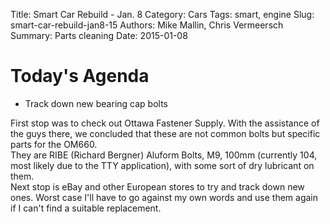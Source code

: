 Title: Smart Car Rebuild - Jan. 8
Category: Cars
Tags: smart, engine
Slug: smart-car-rebuild-jan8-15
Authors: Mike Mallin, Chris Vermeersch
Summary: Parts cleaning
Date: 2015-01-08

Today's Agenda  
==============    
* Track down new bearing cap bolts

First stop was to check out Ottawa Fastener Supply. With the assistance of the guys there, we concluded that these are not common bolts but specific parts for the OM660.  
They are RIBE (Richard Bergner) Aluform Bolts, M9, 100mm (currently 104, most likely due to the TTY application), with some sort of dry lubricant on them.  
Next stop is eBay and other European stores to try and track down new ones. Worst case I'll have to go against my own words and use them again if I can't find a suitable replacement.
